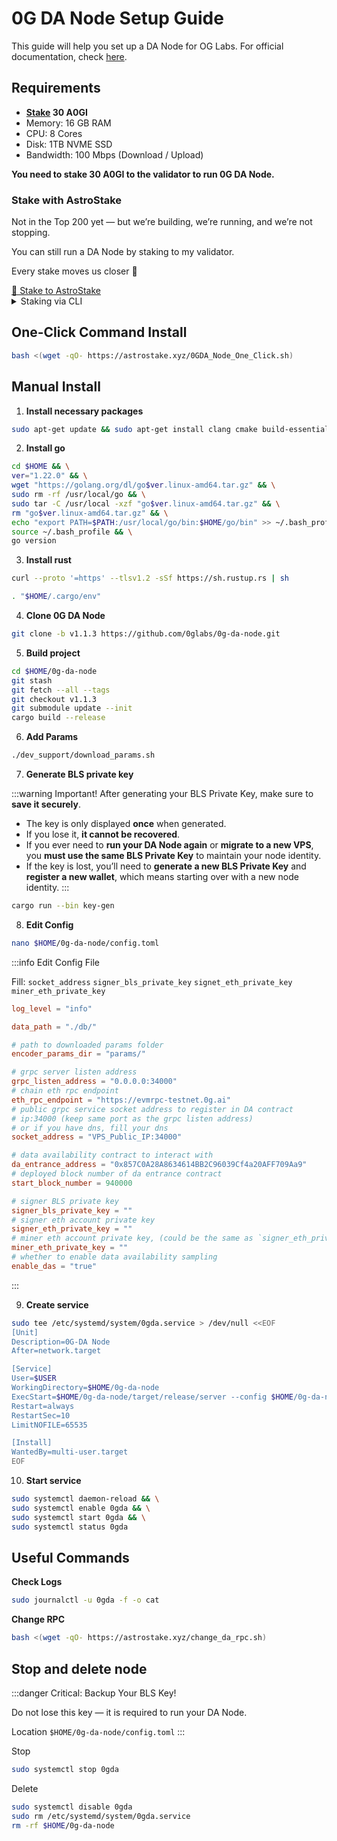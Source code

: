 # 0G DA Node Setup Guide

This guide will help you set up a DA Node for OG Labs.
For official documentation, check [here](https://docs.0g.ai/run-a-node/da-node).

## Requirements

- **[Stake](https://0g.exploreme.pro/validators/0gvaloper1aax7fz4d904m0ul3e9v3lfq7cdzzw3ka8qk3mr?action=Delegate) 30 A0GI**
- Memory: 16 GB RAM
- CPU: 8 Cores
- Disk: 1TB NVME SSD
- Bandwidth: 100 Mbps (Download / Upload)

**You need to stake 30 A0GI to the validator to run 0G DA Node.**
<div class="highlight">

### Stake with AstroStake

Not in the Top 200 yet — but we’re building, we’re running, and we’re not stopping.

You can still run a DA Node by staking to my validator.

Every stake moves us closer 🚀

<a class="custom-button" href="https://0g.exploreme.pro/validators/0gvaloper1aax7fz4d904m0ul3e9v3lfq7cdzzw3ka8qk3mr?action=Delegate" target="_blank">
  🚀 Stake to AstroStake
</a>
</div>

<div class="custom-collapse">
<details>
  <summary>Staking via CLI</summary>

<div class="collapse-content">

**1. Download 0g binary**
```bash
cd $HOME
git clone https://github.com/0glabs/0g-chain.git
cd 0g-chain
git checkout v0.5.3
git submodule update --init
make install
0gchaind version
```

**2. Set-up Wallet**

Change `WalletName` to your real wallet name
:::tabs
== Create Wallet
To create a new wallet, use the following command. Don’t forget to save the mnemonic
```bash
0gchaind keys add WalletName
```
== Restore Wallet
To restore existing wallet, use the following command
```bash
0gchaind keys add WalletName --recover
```
== Restore Wallet (EVM)
If you use metamask or EVM, use this command to restore your wallet

```bash
0gchaind keys add WalletName --eth --recover
```
:::

**3. Stake**

change `WalletName` to your real wallet name

and you can change `--node https://evmrpc-testnet.0g.ai` to your favorite RPC
```bash
0gchaind tx staking delegate "0gvaloper1aax7fz4d904m0ul3e9v3lfq7cdzzw3ka8qk3mr" 30000000ua0gi --from "WalletName" --chain-id zgtendermint_16600-2 --gas-adjustment 1.5 --gas auto --gas-prices 0.00252ua0gi  --node https://evmrpc-testnet.0g.ai -y
```
</div>
</details>
</div>

## One-Click Command Install
```bash
bash <(wget -qO- https://astrostake.xyz/0GDA_Node_One_Click.sh)
```

## Manual Install

1. **Install necessary packages**
```bash
sudo apt-get update && sudo apt-get install clang cmake build-essential pkg-config libssl-dev protobuf-compiler llvm llvm-dev
```
2. **Install go**
```bash
cd $HOME && \
ver="1.22.0" && \
wget "https://golang.org/dl/go$ver.linux-amd64.tar.gz" && \
sudo rm -rf /usr/local/go && \
sudo tar -C /usr/local -xzf "go$ver.linux-amd64.tar.gz" && \
rm "go$ver.linux-amd64.tar.gz" && \
echo "export PATH=$PATH:/usr/local/go/bin:$HOME/go/bin" >> ~/.bash_profile && \
source ~/.bash_profile && \
go version
```
3. **Install rust**
```bash
curl --proto '=https' --tlsv1.2 -sSf https://sh.rustup.rs | sh
```
```bash
. "$HOME/.cargo/env"
```
4. **Clone 0G DA Node**
```bash
git clone -b v1.1.3 https://github.com/0glabs/0g-da-node.git
```
5. **Build project**
```bash
cd $HOME/0g-da-node
git stash
git fetch --all --tags
git checkout v1.1.3
git submodule update --init
cargo build --release
```
6. **Add Params**
```bash
./dev_support/download_params.sh
```
7. **Generate BLS private key**

:::warning Important!
After generating your BLS Private Key, make sure to **save it securely**.

- The key is only displayed **once** when generated.
- If you lose it, **it cannot be recovered**.
- If you ever need to **run your DA Node again** or **migrate to a new VPS**, you **must use the same BLS Private Key** to maintain your node identity.
- If the key is lost, you’ll need to **generate a new BLS Private Key** and **register a new wallet**, which means starting over with a new node identity.
:::
```bash
cargo run --bin key-gen
```
8. **Edit Config**
```bash
nano $HOME/0g-da-node/config.toml
```
:::info Edit Config File

Fill: `socket_address` `signer_bls_private_key` `signet_eth_private_key` `miner_eth_private_key`

```toml
log_level = "info"

data_path = "./db/"

# path to downloaded params folder
encoder_params_dir = "params/"

# grpc server listen address
grpc_listen_address = "0.0.0.0:34000"
# chain eth rpc endpoint
eth_rpc_endpoint = "https://evmrpc-testnet.0g.ai"
# public grpc service socket address to register in DA contract
# ip:34000 (keep same port as the grpc listen address)
# or if you have dns, fill your dns
socket_address = "VPS_Public_IP:34000"

# data availability contract to interact with
da_entrance_address = "0x857C0A28A8634614BB2C96039Cf4a20AFF709Aa9"
# deployed block number of da entrance contract
start_block_number = 940000

# signer BLS private key
signer_bls_private_key = ""
# signer eth account private key
signer_eth_private_key = ""
# miner eth account private key, (could be the same as `signer_eth_private_key`, but not recommended)
miner_eth_private_key = ""
# whether to enable data availability sampling
enable_das = "true"
```
:::

9. **Create service**
```bash
sudo tee /etc/systemd/system/0gda.service > /dev/null <<EOF
[Unit]
Description=0G-DA Node
After=network.target

[Service]
User=$USER
WorkingDirectory=$HOME/0g-da-node
ExecStart=$HOME/0g-da-node/target/release/server --config $HOME/0g-da-node/config.toml
Restart=always
RestartSec=10
LimitNOFILE=65535

[Install]
WantedBy=multi-user.target
EOF
```
10. **Start service**
```bash
sudo systemctl daemon-reload && \
sudo systemctl enable 0gda && \
sudo systemctl start 0gda && \
sudo systemctl status 0gda
```
## Useful Commands

**Check Logs**
```bash
sudo journalctl -u 0gda -f -o cat
```
**Change RPC**
```bash
bash <(wget -qO- https://astrostake.xyz/change_da_rpc.sh)
```

## Stop and delete node

:::danger Critical: Backup Your BLS Key!

Do not lose this key — it is required to run your DA Node.

Location `$HOME/0g-da-node/config.toml`
:::

Stop
```bash
sudo systemctl stop 0gda
```

Delete
```bash
sudo systemctl disable 0gda
sudo rm /etc/systemd/system/0gda.service
rm -rf $HOME/0g-da-node
```


